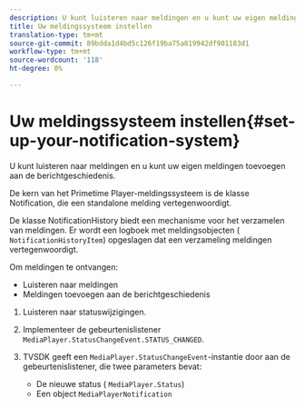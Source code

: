 ```yaml
---
description: U kunt luisteren naar meldingen en u kunt uw eigen meldingen toevoegen aan de berichtgeschiedenis.
title: Uw meldingssysteem instellen
translation-type: tm+mt
source-git-commit: 89bdda1d4bd5c126f19ba75a819942df901183d1
workflow-type: tm+mt
source-wordcount: '118'
ht-degree: 0%

---
```



# Uw meldingssysteem instellen{#set-up-your-notification-system}

U kunt luisteren naar meldingen en u kunt uw eigen meldingen toevoegen aan de berichtgeschiedenis.

De kern van het Primetime Player-meldingssysteem is de klasse Notification, die een standalone melding vertegenwoordigt.

De klasse NotificationHistory biedt een mechanisme voor het verzamelen van meldingen. Er wordt een logboek met meldingsobjecten ( `NotificationHistoryItem`) opgeslagen dat een verzameling meldingen vertegenwoordigt.

Om meldingen te ontvangen:

* Luisteren naar meldingen
* Meldingen toevoegen aan de berichtgeschiedenis

1. Luisteren naar statuswijzigingen.
1. Implementeer de gebeurtenislistener `MediaPlayer.StatusChangeEvent.STATUS_CHANGED`.
1. TVSDK geeft een `MediaPlayer.StatusChangeEvent`-instantie door aan de gebeurtenislistener, die twee parameters bevat:

   * De nieuwe status ( `MediaPlayer.Status`)
   * Een object `MediaPlayerNotification`

